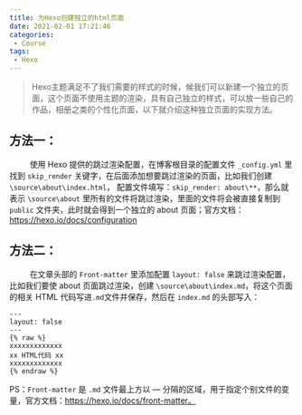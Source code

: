 ```yaml
---
title: 为Hexo创建独立的html页面
date: 2021-02-01 17:21:46
categories: 
 - Course
tags: 
 - Hexo
---
```

>Hexo主题满足不了我们需要的样式的时候，候我们可以新建一个独立的页面，这个页面不使用主题的渲染，具有自己独立的样式，可以放一些自己的作品，相册之类的个性化页面，以下就介绍这种独立页面的实现方法。

## 方法一：
&emsp; &emsp; 使用 Hexo 提供的跳过渲染配置，在博客根目录的配置文件 `_config.yml` 里找到 `skip_render` 关键字，在后面添加想要跳过渲染的页面，比如我们创建 `\source\about\index.html`， 配置文件填写：`skip_render: about\**`，那么就表示 `\source\about` 里所有的文件将跳过渲染，里面的文件将会被直接复制到 `public` 文件夹，此时就会得到一个独立的 about 页面；官方文档：https://hexo.io/docs/configuration

## 方法二：
&emsp; &emsp; 在文章头部的 `Front-matter` 里添加配置 `layout: false` 来跳过渲染配置，比如我们要使 about 页面跳过渲染，创建 `\source\about\index.md`，将这个页面的相关 HTML 代码写进`.md`文件并保存，然后在 `index.md` 的头部写入：

```
---
layout: false
---
{% raw %}
xxxxxxxxxxxxx
xx HTML代码 xx
xxxxxxxxxxxxx
{% endraw %}
```

PS：`Front-matter` 是 `.md` 文件最上方以 — 分隔的区域，用于指定个别文件的变量，官方文档：https://hexo.io/docs/front-matter。